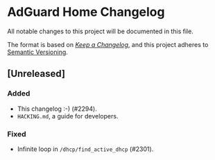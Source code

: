 # AdGuard Home Changelog

All notable changes to this project will be documented in this file.

The format is based on
[*Keep a Changelog*](https://keepachangelog.com/en/1.0.0/),
and this project adheres to
[Semantic Versioning](https://semver.org/spec/v2.0.0.html).

## [Unreleased]

### Added

- This changelog :-) (#2294).
- `HACKING.md`, a guide for developers.

### Fixed

- Infinite loop in `/dhcp/find_active_dhcp` (#2301).
